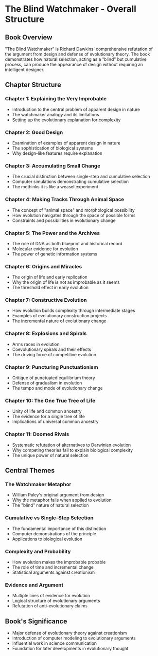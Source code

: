 # The Blind Watchmaker - Overall Structure

## Book Overview
"The Blind Watchmaker" is Richard Dawkins' comprehensive refutation of the argument from design and defense of evolutionary theory. The book demonstrates how natural selection, acting as a "blind" but cumulative process, can produce the appearance of design without requiring an intelligent designer.

## Chapter Structure

### Chapter 1: Explaining the Very Improbable
- Introduction to the central problem of apparent design in nature
- The watchmaker analogy and its limitations
- Setting up the evolutionary explanation for complexity

### Chapter 2: Good Design
- Examination of examples of apparent design in nature
- The sophistication of biological systems
- Why design-like features require explanation

### Chapter 3: Accumulating Small Change
- The crucial distinction between single-step and cumulative selection
- Computer simulations demonstrating cumulative selection
- The methinks it is like a weasel experiment

### Chapter 4: Making Tracks Through Animal Space
- The concept of "animal space" and morphological possibility
- How evolution navigates through the space of possible forms
- Constraints and possibilities in evolutionary change

### Chapter 5: The Power and the Archives
- The role of DNA as both blueprint and historical record
- Molecular evidence for evolution
- The power of genetic information systems

### Chapter 6: Origins and Miracles
- The origin of life and early replication
- Why the origin of life is not as improbable as it seems
- The threshold effect in early evolution

### Chapter 7: Constructive Evolution
- How evolution builds complexity through intermediate stages
- Examples of evolutionary construction projects
- The incremental nature of evolutionary change

### Chapter 8: Explosions and Spirals
- Arms races in evolution
- Coevolutionary spirals and their effects
- The driving force of competitive evolution

### Chapter 9: Puncturing Punctuationism
- Critique of punctuated equilibrium theory
- Defense of gradualism in evolution
- The tempo and mode of evolutionary change

### Chapter 10: The One True Tree of Life
- Unity of life and common ancestry
- The evidence for a single tree of life
- Implications of universal common ancestry

### Chapter 11: Doomed Rivals
- Systematic refutation of alternatives to Darwinian evolution
- Why competing theories fail to explain biological complexity
- The unique power of natural selection

## Central Themes

### The Watchmaker Metaphor
- William Paley's original argument from design
- Why the metaphor fails when applied to evolution
- The "blind" nature of natural selection

### Cumulative vs Single-Step Selection
- The fundamental importance of this distinction
- Computer demonstrations of the principle
- Applications to biological evolution

### Complexity and Probability
- How evolution makes the improbable probable
- The role of time and incremental change
- Statistical arguments against creationism

### Evidence and Argument
- Multiple lines of evidence for evolution
- Logical structure of evolutionary arguments
- Refutation of anti-evolutionary claims

## Book's Significance
- Major defense of evolutionary theory against creationism
- Introduction of computer modeling to evolutionary arguments
- Influential work in science communication
- Foundation for later developments in evolutionary thought